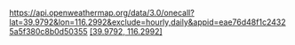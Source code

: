 https://api.openweathermap.org/data/3.0/onecall?lat=39.9792&lon=116.2992&exclude=hourly,daily&appid=eae76d48f1c24325a5f380c8b0d50355
[[39.9792, 116.2992]](https://openweathermap.org/weathermap?zoom=12&lat=39.9792&lon=116.2992)